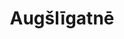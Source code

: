 ---
title: Augšlīgatnē
description: 21. maijā, Augšlīgatnē, lieliskā gaisotnē norisinājās Selonijas maijkomeršs, noslēdzot jau kārtējo semestri
image: source/_photos/augsligatne/7.jpg
tag: seli
---